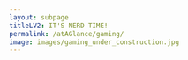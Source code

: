 ```yaml
---
layout: subpage
titleLV2: IT'S NERD TIME!
permalink: /atAGlance/gaming/
image: images/gaming_under_construction.jpg
---
```

